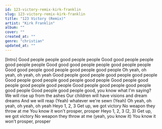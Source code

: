 ```yaml
---
id: 123-victory-remix-kirk-franklin
slug: 123-victory-remix-kirk-franklin
title: "123 Victory (Remix)"
artist: "Kirk Franklin"
album: ""
cover: ""
created_at: ""
genre: "christian"
updated_at: ""
---
```


[Intro]
Good people people good people people
Good good people people good people people
Good good good people people good people people
Good good people good people good people good people
Oh yeah, oh yeah, oh yeah, oh yeah
Good people good people good people good people
Good people good people good people good people
Good people good people good people good people
Good people good people good people good people
Good people good people good, you know what I'm saying?
We will rise up from the ashes
Our children will have visions and dream dreams
And we will reap (Yeah) whatever we're sewn (Yeah)
Oh yeah, oh yeah, oh yeah, oh yeah
Heyo 1, 2, 3
Get up, we got victory
No weapon they throw at me
You know it won't prosper, prosper
Heyo 1, 2, 3 (2, 3)
Get up, we got victory
No weapon they throw at me (yeah, you know it)
You know it won't prosper, prosper